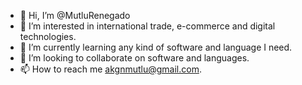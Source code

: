 - 👋 Hi, I’m @MutluRenegado
- 👀 I’m interested in international trade, e-commerce and digital technologies.
- 🌱 I’m currently learning any kind of software and language I need.
- 💞️ I’m looking to collaborate on software and languages.
- 📫 How to reach me akgnmutlu@gmail.com.

<!---
MutluRenegado/MutluRenegado is a ✨ special ✨ repository because its `README.md` (this file) appears on your GitHub profile.
You can click the Preview link to take a look at your changes.
--->
